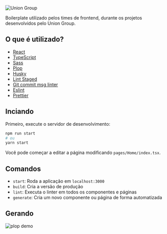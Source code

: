 ![Union Group](https://res.cloudinary.com/dbnq26wqe/image/upload/v1644082143/others/LOGO_GRUPO_4-removebg-preview_k3ptag.png)

Boilerplate utilizado pelos times de frontend, durante os projetos desenvolvidos pelo Union Group.

## O que é utilizado?
- [React](https://pt-br.reactjs.org/)
- [TypeScript](https://www.typescriptlang.org/)
- [Sass](https://sass-lang.com/)
- [Plop](https://github.com/plopjs/plop)
- [Husky](https://typicode.github.io/husky)
- [Lint Staged](https://github.com/okonet/lint-staged)
- [Git commit msg linter](https://github.com/legend80s/commit-msg-linter)
- [Eslint](https://eslint.org/)
- [Prettier](https://prettier.io/)

## Inciando

Primeiro, execute o servidor de desenvolvimento:

```bash
npm run start
# ou
yarn start
```
Você pode começar a editar a página modificando `pages/Home/index.tsx`.

## Comandos

- `start`: Roda a aplicação em `localhost:3000`
- `build`: Cria a versão de produção
- `lint`: Executa o linter em todos os componentes e páginas
- `generate`: Cria um novo componente ou página de forma automatizada

## Gerando
![plop demo](https://res.cloudinary.com/dbnq26wqe/image/upload/v1644175392/others/ezgif.com-gif-maker_rareme.gif)


